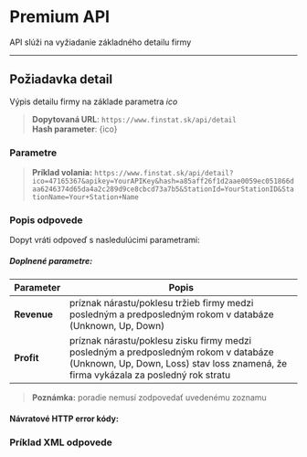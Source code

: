 # Premium API
API slúži na vyžiadanie základného detailu firmy

---
## Požiadavka detail
Výpis detailu firmy na základe parametra *ico*
> **Dopytovaná URL**: ```https://www.finstat.sk/api/detail```<br />
> **Hash parameter**: {ico}
### Parametre
[](../../../common/parameters/parameters-sk-detail.md ':include')

[](../../../common/parameters/parameters-sk.md ':include')


> **Príklad volania:** ```https://www.finstat.sk/api/detail?ico=47165367&apikey=YourAPIKey&hash=a85aff26f1d2aae0059ec051866daa6246374d65da4a2c289d9ce8cbcd73a7b5&StationId=YourStationID&StationName=Your+Station+Name```
### Popis odpovede

Dopyt vráti odpoveď s nasledulúcimi parametrami:

[](../../../common/responses/basic-sk.md ':include')

[](../../../common/responses/premium-common-sk.md ':include')

##### Doplnené parametre:
| Parameter | Popis |
| ----------- | ----------- |
| **Revenue**| príznak nárastu/poklesu tržieb firmy medzi posledným a predposledným rokom v databáze (Unknown, Up, Down) |
| **Profit**| príznak nárastu/poklesu zisku firmy medzi posledným a predposledným rokom v databáze (Unknown, Up, Down, Loss) stav loss znamená, že firma vykázala za posledný rok stratu |

> **Poznámka:** poradie nemusí zodpovedať uvedenému zoznamu

#### Návratové HTTP error kódy:
[](../../../common/http/errorcodes-sk-detail.md ':include')

[](../../../common/http/errorcodes-sk.md ':include')

### Príklad XML odpovede
[](../../../common/examples/premium.md ':include')

[](../../../common/texts/anonymized-sk.md ':include')

[](../../../common/examples/detail-an.md ':include')
